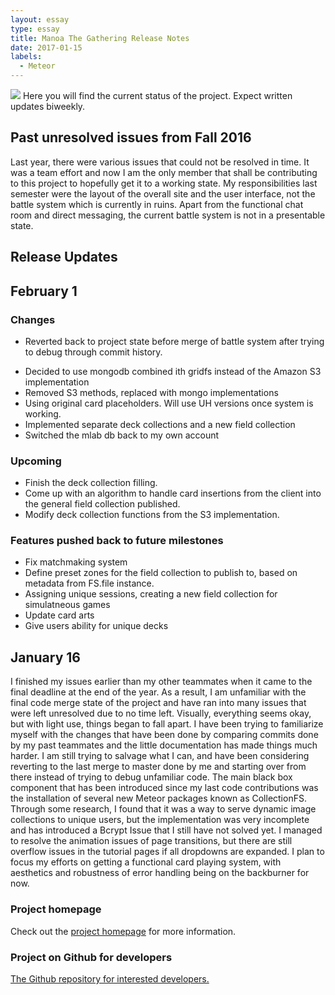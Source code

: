 ```yaml
---
layout: essay
type: essay
title: Manoa The Gathering Release Notes
date: 2017-01-15
labels:
  - Meteor
---
```

<img src="../images/landing.png" class="ui image">
Here you will find the current status of the project. Expect written updates biweekly.

## Past unresolved issues from Fall 2016
Last year, there were various issues that could not be resolved in time. It was a team effort and now I am the only member that shall be contributing to this project to hopefully get it to a working state. My responsibilities last semester were the layout of the overall site and the user interface, not the battle system which is currently in ruins. Apart from the functional chat room and direct messaging, the current battle system is not in a presentable state.

## Release Updates

## February 1

### Changes
  * Reverted back to project state before merge of battle system after trying to debug through commit history.
  - Decided to use mongodb combined ith gridfs instead of the Amazon S3 implementation
  - Removed S3 methods, replaced with mongo implementations
  - Using original card placeholders. Will use UH versions once system is working.
  - Implemented separate deck collections and a new field collection
  - Switched the mlab db back to my own account
  
### Upcoming
  * Finish the deck collection filling.
  * Come up with an algorithm to handle card insertions from the client into the general field collection published.
  * Modify deck collection functions from the S3 implementation.
  
### Features pushed back to future milestones
  * Fix matchmaking system
  * Define preset zones for the field collection to publish to, based on metadata from FS.file instance.
  * Assigning unique sessions, creating a new field collection for simulatneous games
  * Update card arts
  * Give users ability for unique decks

## January 16
I finished my issues earlier than my other teammates when it came to the final deadline at the end of the year. As a result, I am unfamiliar with the final code merge state of the project and have ran into many issues that were left unresolved due to no time left. Visually, everything seems okay, but with light use, things began to fall apart. I have been trying to familiarize myself with the changes that have been done by comparing commits done by my past teammates and the little documentation has made things much harder. I am still trying to salvage what I can, and have been considering reverting to the last merge to master done by me and starting over from there instead of trying to debug unfamiliar code. The main black box component that has been introduced since my last code contributions was the installation of several new Meteor packages known as CollectionFS. Through some research, I found that it was a way to serve dynamic image collections to unique users, but the implementation was very incomplete and has introduced a Bcrypt Issue that I still have not solved yet. I managed to resolve the animation issues of page transitions, but there are still overflow issues in the tutorial pages if all dropdowns are expanded. I plan to focus my efforts on getting a functional card playing system, with aesthetics and robustness of error handling being on the backburner for now.

### Project homepage
Check out the <a href="https://manoa-the-gathering.github.io/">project homepage</a> for more information.

### Project on Github for developers
<a href="https://github.com/manoa-the-gathering/manoa-the-gathering.github.io">The Github repository for interested developers.</a>
